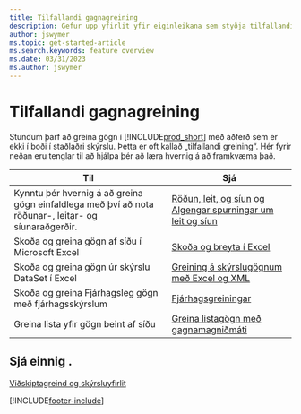 ```yaml
---
title: Tilfallandi gagnagreining
description: Gefur upp yfirlit yfir eiginleikana sem styðja tilfallandi gagnagreiningarverk í vöru Business Central.
author: jswymer
ms.topic: get-started-article
ms.search.keywords: feature overview
ms.date: 03/31/2023
ms.author: jswymer
---
```

# Tilfallandi gagnagreining

Stundum þarf að greina gögn í [!INCLUDE[prod_short](includes/prod_short.md)] með aðferð sem er ekki í boði í staðlaðri skýrslu. Þetta er oft kallað „tilfallandi greining“. Hér fyrir neðan eru tenglar til að hjálpa þér að læra hvernig á að framkvæma það.

| Til | Sjá |
| --- | --- |
| Kynntu þér hvernig á að greina gögn einfaldlega með því að nota röðunar-, leitar- og síunaraðgerðir. | [Röðun, leit, og síun](ui-enter-criteria-filters.md) og [Algengar spurningar um leit og síun](ui-search-filter-faq.yml) |
| Skoða og greina gögn af síðu í Microsoft Excel | [Skoða og breyta í Excel](across-work-with-excel.md) |
| Skoða og greina gögn úr skýrslu DataSet í Excel | [Greining á skýrslugögnum með Excel og XML](report-analyze-excel.md) |
| Skoða og greina Fjárhagsleg gögn með fjárhagsskýrslum | [Fjárhagsgreiningar](bi.md) |
| Greina lista yfir gögn beint af síðu |[Greina listagögn með gagnamagniðmáti](analysis-mode.md)|

## Sjá einnig .

[Viðskiptagreind og skýrsluyfirlit](ui-work-report.md)

[!INCLUDE[footer-include](includes/footer-banner.md)]
